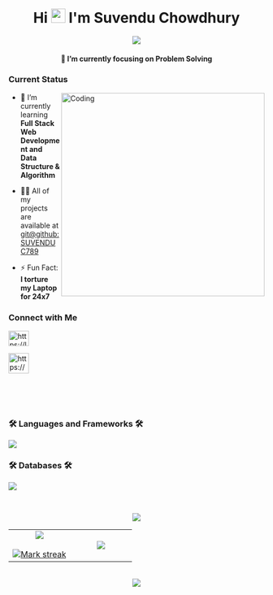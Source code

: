 <h1 align="center">Hi <a href="#" target="blank"><img src="https://media.giphy.com/media/hvRJCLFzcasrR4ia7z/giphy.gif" width="28"></a> I'm Suvendu Chowdhury</h1>

<p align="center">
<a href="https://github.com/supratim531/supratim531"><img src="https://readme-typing-svg.herokuapp.com/?lines=Learning%20Full-Stack%20Web%20Development;A%20Self%20Taught%20Developer;A%20Quick%20Learner;An%20Aspiring%20Competitive%20Coder%20😶&font=Fira%20Code&center=true&width=500&height=45&color=F74533&vCenter=true&size=23"></a>
</p>

<h4 align="center">🔭 I’m currently focusing on Problem Solving</h4>

<h3 align="left">Current Status</h3>
<img align="right" alt="Coding" width="400" src="https://media.giphy.com/media/qgQUggAC3Pfv687qPC/giphy.gif">

- 🌱 I’m currently learning **Full Stack Web Development and Data Structure & Algorithm**

- 👨‍💻 All of my projects are available at [git@github:SUVENDUC789](https://github.com/SUVENDUC789?tab=repositories)

- ⚡ Fun Fact: **I torture my Laptop for 24x7**

<h3 align="left">Connect with Me</h3>
<p align="left">

<a href="https://leetcode.com/user8244NP/" target="blank">
<img align="center" 
src="https://raw.githubusercontent.com/rahuldkjain/github-profile-readme-generator/master/src/images/icons/Social/leet-code.svg" alt="https://leetcode.com/user8244NP/" height="30" width="40" /></a>

<a href="https://www.hackerrank.com/suvendu_chok" target="blank"><img align="center" src="https://raw.githubusercontent.com/rahuldkjain/github-profile-readme-generator/master/src/images/icons/Social/hackerrank.svg" alt="https://www.hackerrank.com/suvendu_chok" height="40" width="40" /></a>
</p>

</p>

<br>
<br>
<br>

<h3 align="left">🛠️ Languages and Frameworks 🛠️</h3>
<p align="left">
<a href="#" target="blank">
<img src="https://skillicons.dev/icons?i=cpp,c,java,python,php,js,django,react,bootstrap" />
</a>
</p>

<h3 align="left">🛠️ Databases 🛠️</h3>
<p align="left">
<a href="#" target="blank">
<img src="https://skillicons.dev/icons?i=mysql,mongodb,firebase" />
</a>
</p>
<br>

<!-- <p><img align="center" src="https://github-readme-stats.vercel.app/api?username=SUVENDUC789&show_icons=true&locale=en" alt="SUVENDUC789" /></p>
<p><img align="center" src="https://github-readme-streak-stats.herokuapp.com/?user=SUVENDUC789&" alt="SUVENDUC789" /></p>
<p><img align="left" src="https://github-readme-stats.vercel.app/api/top-langs?username=SUVENDUC789&show_icons=true&locale=en&layout=compact" alt="SUVENDUC789" /></p> -->



<p  align="center">
  <a href="#" target="blank">
<img src="https://user-images.githubusercontent.com/73097560/115834477-dbab4500-a447-11eb-908a-139a6edaec5c.gif"> </a>
                  
  <br>
 
<table border="0" align="center">
<tr border="0">
<td width="50%" align="center">
  <a href="#" target="blank">
  <img  align="center"  src="https://github-readme-stats.vercel.app/api?username=SUVENDUC789&theme=nightowl&show_icons=true&count_private=true" /></a>
  <br></br>
  <a href="#" target="blank">
  <img  title="🔥 Get streak stats for your profile at git.io/streak-stats" alt="Mark streak" src="https://github-readme-streak-stats.herokuapp.com?user=SUVENDUC789&theme=nightowl&hide_border=true&date_format=M%20j%5B%2C%20Y%5D" />
</a>

  
</td>

<td width="50%" align="center">
<a href="#" target="blank">
  <img  align="center"  src="https://github-readme-stats.anuraghazra1.vercel.app/api/top-langs/?username=SUVENDUC789&theme=nightowl&hide_border=true&no-bg=true&no-frame=true&langs_count=10"/></a>
  
  </td>
</tr>
</table>

<br>
<a href="#" target="blank">
<img src="https://user-images.githubusercontent.com/73097560/115834477-dbab4500-a447-11eb-908a-139a6edaec5c.gif"></a>
</p>  
<br>

<br>
<!--  <a href="#" target="blank">
<p align="centre">

![GitHub Activity Graph](https://activity-graph.herokuapp.com/graph?username=SUVENDUC789&theme=react-dark)  </p>
</a> -->
<div align="center">
  <h3><b>📍 Profile Visitor Count 📍</b></h3>
</div>
<a href="#" target="blank">
<p align="center"><img src="https://profile-counter.glitch.me/SUVENDUC789/count.svg" /></p></a>
